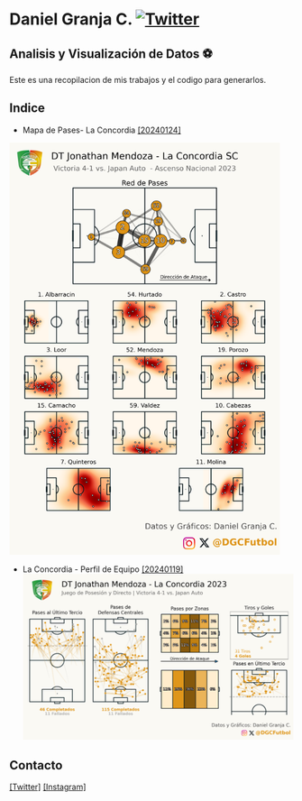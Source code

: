 # Daniel Granja C. [![Twitter](https://img.shields.io/twitter/follow/:DGCFutbol)](https://twitter.com/intent/follow?screen_name=DGCFutbol)

## Analisis y Visualización de Datos ⚽

Este es una recopilacion de mis trabajos y el codigo para generarlos.

## Indice
- Mapa de Pases- La Concordia [[20240124]](20240124_LaConcordiaRed)
<img src="20240124_LaConcordiaRed/20240124_viz.png" alt="Mapa de Pases - La Concordia 2023" width="480"/>

- La Concordia - Perfil de Equipo [[20240119]](20240119_LaConcordiaPerfil)
![Reporte de Partido - La Concordia 2023](20240119_LaConcordiaPerfil/20240119_viz.png)

## Contacto
[[Twitter]](https://twitter.com/DGCFutbol) [[Instagram]](https://instagram.com/DGCFutbol)

